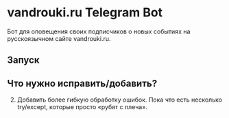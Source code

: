 # vandrouki.ru Telegram Bot

Бот для оповещения своих подписчиков о новых событиях на русскоязычном сайте vandrouki.ru. 

## Запуск

## Что нужно исправить/добавить?
2. Добавить более гибкую обработку ошибок. Пока что есть несколько try/except, которые просто «рубят с плеча».
